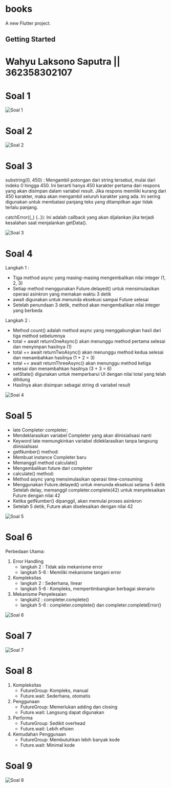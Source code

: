 # books

A new Flutter project.

## Getting Started

# Wahyu Laksono Saputra || 362358302107

# Soal 1
![Soal 1](assets/praktikum/soal1.png)

# Soal 2
![Soal 2](assets/praktikum/soal2.png)

# Soal 3
substring(0, 450) : Mengambil potongan dari string tersebut, mulai dari indeks 0 hingga 450. Ini berarti hanya 450 karakter pertama dari respons yang akan disimpan dalam variabel result. Jika respons memiliki kurang dari 450 karakter, maka akan mengambil seluruh karakter yang ada. Ini sering digunakan untuk membatasi panjang teks yang ditampilkan agar tidak terlalu panjang.

catchError((_) {..}): Ini adalah callback yang akan dijalankan jika terjadi kesalahan saat menjalankan getData().

![Soal 3](assets/praktikum/soal3.png)

# Soal 4
Langkah 1 :
- Tiga method async yang masing-masing mengembalikan nilai integer (1, 2, 3)
- Setiap method menggunakan Future.delayed() untuk mensimulasikan operasi asinkron yang memakan waktu 3 detik
- await digunakan untuk menunda eksekusi sampai Future selesai
- Setelah penundaan 3 detik, method akan mengembalikan nilai integer yang berbeda

Langkah 2 :
- Method count() adalah method async yang menggabungkan hasil dari tiga method sebelumnya
- total = await returnOneAsync() akan menunggu method pertama selesai dan menyimpan hasilnya (1)
- total += await returnTwoAsync() akan menunggu method kedua selesai dan menambahkan hasilnya (1 + 2 = 3)
- total += await returnThreeAsync() akan menunggu method ketiga selesai dan menambahkan hasilnya (3 + 3 = 6)
- setState() digunakan untuk memperbarui UI dengan nilai total yang telah dihitung
- Hasilnya akan disimpan sebagai string di variabel result

![Soal 4](assets/praktikum/soal4.png)

# Soal 5
- late Completer completer;
- Mendeklarasikan variabel Completer yang akan diinisialisasi nanti
- Keyword late memungkinkan variabel dideklarasikan tanpa langsung diinisialisasi
-  getNumber() method:
- Membuat instance Completer baru
- Memanggil method calculate()
- Mengembalikan future dari completer
- calculate() method:
- Method async yang mensimulasikan operasi time-consuming
- Menggunakan Future.delayed() untuk menunda eksekusi selama 5 detik Setelah delay, memanggil completer.complete(42) untuk menyelesaikan Future dengan nilai 42
- Ketika getNumber() dipanggil, akan memulai proses asinkron
- Setelah 5 detik, Future akan diselesaikan dengan nilai 42

![Soal 5](assets/praktikum/soal5.png)

# Soal 6
Perbedaan Utama:
1. Error Handling
    - langkah 2 : Tidak ada mekanisme error
    - langkah 5-6 : Memiliki mekanisme tangani error
2. Kompleksitas
    - langkah 2 : Sederhana, linear
    - langkah 5-6 : Kompleks, mempertimbangkan berbagai skenario
3. Mekanisme Penyelesaian
    - langkah2 : completer.complete()
    - langkah 5-6 : completer.complete() dan completer.completeError()

![Soal 6](assets/praktikum/soal6.png)

# Soal 7
![Soal 7](assets/praktikum/soal7.png)

# Soal 8
1. Kompleksitas
    - FutureGroup: Kompleks, manual
    - Future.wait: Sederhana, otomatis
2. Penggunaan
    - FutureGroup: Memerlukan adding dan closing
    - Future.wait: Langsung dapat digunakan
3. Performa
    - FutureGroup: Sedikit overhead
    - Future.wait: Lebih efisien
4. Kemudahan Penggunaan
    - FutureGroup: Membutuhkan lebih banyak kode
    - Future.wait: Minimal kode

# Soal 9
![Soal 8](assets/praktikum/soal9.png)